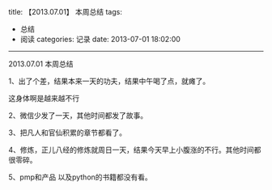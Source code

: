 title: 【2013.07.01】 本周总结
tags: 
- 总结
- 阅读
categories: 记录
date: 2013-07-01 18:02:00
---

2013.07.01 本周总结

1、出了个差，结果本来一天的功夫，结果中午喝了点，就瘫了。

这身体啊是越来越不行

2、微信少发了一天，其他时间都发了故事。

3、把凡人和官仙积累的章节都看了。

4、修炼，正儿八经的修炼就周日一天，结果今天早上小腹涨的不行。其他时间都很零碎。

5、pmp和产品 以及python的书籍都没有看。